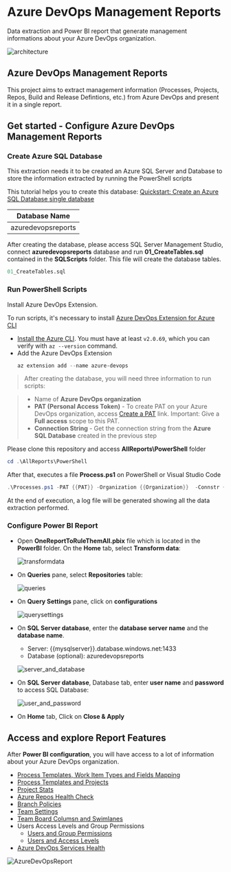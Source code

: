 # Azure DevOps Management Reports
Data extraction and Power BI report that generate management informations about your Azure DevOps organization.

![architecture](./images/Architecture.png)

## Azure DevOps Management Reports
This project aims to extract management information (Processes, Projects, Repos, Build and Release Defintions, etc.) from Azure DevOps and present it in a single report.

## Get started - Configure Azure DevOps Management Reports

### Create Azure SQL Database
This extraction needs it to be created an Azure SQL Server and Database to store the information extracted by running the PowerShell scripts

This tutorial helps you to create this database:
[Quickstart: Create an Azure SQL Database single database](https://docs.microsoft.com/en-us/azure/azure-sql/database/single-database-create-quickstart?tabs=azure-portal)

|Database Name|
|---|
|azuredevopsreports|

After creating the database, please access SQL Server Management Studio, connect **azuredevopsreports** database and run **01_CreateTables.sql** contained in the **SQLScripts** folder. This file will create the database tables.

```sql
01_CreateTables.sql
```

### Run PowerShell Scripts
Install Azure DevOps Extension.

To run scripts, it's necessary to install [Azure DevOps Extension for Azure CLI](https://github.com/Azure/azure-devops-cli-extension)

- [Install the Azure CLI](https://docs.microsoft.com/cli/azure/install-azure-cli). You must have at least `v2.0.69`, which you can verify with `az --version` command.
- Add the Azure DevOps Extension 
  ```powershell
  az extension add --name azure-devops
  ```

>After creating the database, you will need three information to run scripts:

>- Name of **Azure DevOps organization**
>- **PAT (Personal Access Token)** - To create PAT on your Azure DevOps organization, access [Create a PAT](https://docs.microsoft.com/en-us/azure/devops/organizations/accounts/use-personal-access-tokens-to-authenticate?view=azure-devops&tabs=Windows#create-a-pat) link. Important: Give a **Full access** scope to this PAT.
>- **Connection String** - Get the connection string from the **Azure SQL Database** created in the previous step

Please clone this repository and access **AllReports\PowerShell** folder

```PowerShell
cd .\AllReports\PowerShell
```

After that, executes a file **Process.ps1** on PowerShell or Visual Studio Code

```powershell
.\Processes.ps1 -PAT {{PAT}} -Organization {{Organization}}  -Connstr {{Connection string from database}}
```

At the end of execution, a log file will be generated showing all the data extraction performed.

### Configure Power BI Report
- Open **OneReportToRuleThemAll.pbix** file which is located in the **PowerBI** folder. On the **Home** tab, select **Transform data**:
  
  ![transformdata](./images/transformdata.png)

- On **Queries** pane, select **Repositories** table:
  
  ![queries](./images/Queries.png)
  
- On **Query Settings** pane, click on **configurations**

  ![querysettings](./images/Query_Settings.png)


- On **SQL Server database**, enter the **database server name** and the **database name**.
  - Server: {{mysqlserver}}.database.windows.net:1433
  - Database (optional): azuredevopsreports
  
  ![server_and_database](./images/server_and_database.png)


- On **SQL Server database**, Database tab, enter **user name** and **password** to access SQL Database:
  
  ![user_and_password](./images/user_and_password.png)

- On **Home** tab, Click on **Close & Apply**

## Access and explore Report Features
After **Power BI configuration**, you will have access to a lot of information about your Azure DevOps organization.

- [Process Templates, Work Item Types and Fields Mapping](https://vinijmoura.medium.com/how-to-process-templates-work-item-types-and-fields-mapping-on-azure-devops-dc03ea31debe)
- [Process Templates and Projects](https://vinijmoura.medium.com/how-to-list-all-process-templates-and-respective-team-projects-on-azure-devops-1a2177ef0ba1)
- [Project Stats](https://vinijmoura.medium.com/how-to-project-stats-mapping-on-azure-devops-63ca0f0d4ca)
- [Azure Repos Health Check](https://vinijmoura.medium.com/how-to-azure-repos-health-check-on-azure-devops-5b0322c7295c)
- [Branch Policies](https://vinijmoura.medium.com/how-to-viewing-which-repositories-have-branch-policies-on-azure-devops-c9bfb370401e)
- [Team Settings](https://vinijmoura.medium.com/how-to-team-settings-mapping-on-azure-devops-ee609d217a3a)
- [Team Board Columsn and Swimlanes](https://vinijmoura.medium.com/how-to-board-columns-and-swimlanes-mapping-on-azure-devops-bd7fbf94e43f)
- Users Access Levels and Group Permissions
  - [Users and Group Permissions](https://vinijmoura.medium.com/how-to-list-all-users-and-group-permissions-on-azure-devops-using-azure-devops-cli-54f73a20a4c7)
  - [Users and Access Levels](https://vinijmoura.medium.com/how-to-list-all-users-access-levels-on-azure-devops-b98593bb123c)
- [Azure DevOps Services Health](https://vinijmoura.medium.com/how-to-azure-devops-service-health-using-maps-in-power-bi-711bb7c657c2)

![AzureDevOpsReport](./images/AzureDevOpsReport.png)